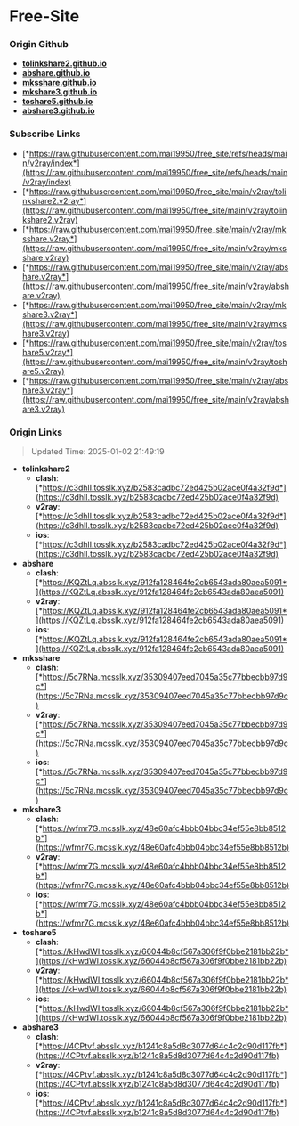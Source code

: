 # Free-Site

### Origin Github

- [**tolinkshare2.github.io**](https://github.com/tolinkshare2/tolinkshare2.github.io)
- [**abshare.github.io**](https://github.com/abshare/abshare.github.io)
- [**mksshare.github.io**](https://github.com/mksshare/mksshare.github.io)
- [**mkshare3.github.io**](https://github.com/mkshare3/mkshare3.github.io)
- [**toshare5.github.io**](https://github.com/toshare5/toshare5.github.io)
- [**abshare3.github.io**](https://github.com/abshare3/abshare3.github.io)

### Subscribe Links

- [*https://raw.githubusercontent.com/mai19950/free_site/refs/heads/main/v2ray/index*](https://raw.githubusercontent.com/mai19950/free_site/refs/heads/main/v2ray/index)
- [*https://raw.githubusercontent.com/mai19950/free_site/main/v2ray/tolinkshare2.v2ray*](https://raw.githubusercontent.com/mai19950/free_site/main/v2ray/tolinkshare2.v2ray)
- [*https://raw.githubusercontent.com/mai19950/free_site/main/v2ray/mksshare.v2ray*](https://raw.githubusercontent.com/mai19950/free_site/main/v2ray/mksshare.v2ray)
- [*https://raw.githubusercontent.com/mai19950/free_site/main/v2ray/abshare.v2ray*](https://raw.githubusercontent.com/mai19950/free_site/main/v2ray/abshare.v2ray)
- [*https://raw.githubusercontent.com/mai19950/free_site/main/v2ray/mkshare3.v2ray*](https://raw.githubusercontent.com/mai19950/free_site/main/v2ray/mkshare3.v2ray)
- [*https://raw.githubusercontent.com/mai19950/free_site/main/v2ray/toshare5.v2ray*](https://raw.githubusercontent.com/mai19950/free_site/main/v2ray/toshare5.v2ray)
- [*https://raw.githubusercontent.com/mai19950/free_site/main/v2ray/abshare3.v2ray*](https://raw.githubusercontent.com/mai19950/free_site/main/v2ray/abshare3.v2ray)

### Origin Links

> Updated Time: 2025-01-02 21:49:19

- **tolinkshare2**
  - **clash**: [*https://c3dhlI.tosslk.xyz/b2583cadbc72ed425b02ace0f4a32f9d*](https://c3dhlI.tosslk.xyz/b2583cadbc72ed425b02ace0f4a32f9d)
  - **v2ray**: [*https://c3dhlI.tosslk.xyz/b2583cadbc72ed425b02ace0f4a32f9d*](https://c3dhlI.tosslk.xyz/b2583cadbc72ed425b02ace0f4a32f9d)
  - **ios**: [*https://c3dhlI.tosslk.xyz/b2583cadbc72ed425b02ace0f4a32f9d*](https://c3dhlI.tosslk.xyz/b2583cadbc72ed425b02ace0f4a32f9d)
- **abshare**
  - **clash**: [*https://KQZtLq.absslk.xyz/912fa128464fe2cb6543ada80aea5091*](https://KQZtLq.absslk.xyz/912fa128464fe2cb6543ada80aea5091)
  - **v2ray**: [*https://KQZtLq.absslk.xyz/912fa128464fe2cb6543ada80aea5091*](https://KQZtLq.absslk.xyz/912fa128464fe2cb6543ada80aea5091)
  - **ios**: [*https://KQZtLq.absslk.xyz/912fa128464fe2cb6543ada80aea5091*](https://KQZtLq.absslk.xyz/912fa128464fe2cb6543ada80aea5091)
- **mksshare**
  - **clash**: [*https://5c7RNa.mcsslk.xyz/35309407eed7045a35c77bbecbb97d9c*](https://5c7RNa.mcsslk.xyz/35309407eed7045a35c77bbecbb97d9c)
  - **v2ray**: [*https://5c7RNa.mcsslk.xyz/35309407eed7045a35c77bbecbb97d9c*](https://5c7RNa.mcsslk.xyz/35309407eed7045a35c77bbecbb97d9c)
  - **ios**: [*https://5c7RNa.mcsslk.xyz/35309407eed7045a35c77bbecbb97d9c*](https://5c7RNa.mcsslk.xyz/35309407eed7045a35c77bbecbb97d9c)
- **mkshare3**
  - **clash**: [*https://wfmr7G.mcsslk.xyz/48e60afc4bbb04bbc34ef55e8bb8512b*](https://wfmr7G.mcsslk.xyz/48e60afc4bbb04bbc34ef55e8bb8512b)
  - **v2ray**: [*https://wfmr7G.mcsslk.xyz/48e60afc4bbb04bbc34ef55e8bb8512b*](https://wfmr7G.mcsslk.xyz/48e60afc4bbb04bbc34ef55e8bb8512b)
  - **ios**: [*https://wfmr7G.mcsslk.xyz/48e60afc4bbb04bbc34ef55e8bb8512b*](https://wfmr7G.mcsslk.xyz/48e60afc4bbb04bbc34ef55e8bb8512b)
- **toshare5**
  - **clash**: [*https://kHwdWI.tosslk.xyz/66044b8cf567a306f9f0bbe2181bb22b*](https://kHwdWI.tosslk.xyz/66044b8cf567a306f9f0bbe2181bb22b)
  - **v2ray**: [*https://kHwdWI.tosslk.xyz/66044b8cf567a306f9f0bbe2181bb22b*](https://kHwdWI.tosslk.xyz/66044b8cf567a306f9f0bbe2181bb22b)
  - **ios**: [*https://kHwdWI.tosslk.xyz/66044b8cf567a306f9f0bbe2181bb22b*](https://kHwdWI.tosslk.xyz/66044b8cf567a306f9f0bbe2181bb22b)
- **abshare3**
  - **clash**: [*https://4CPtvf.absslk.xyz/b1241c8a5d8d3077d64c4c2d90d117fb*](https://4CPtvf.absslk.xyz/b1241c8a5d8d3077d64c4c2d90d117fb)
  - **v2ray**: [*https://4CPtvf.absslk.xyz/b1241c8a5d8d3077d64c4c2d90d117fb*](https://4CPtvf.absslk.xyz/b1241c8a5d8d3077d64c4c2d90d117fb)
  - **ios**: [*https://4CPtvf.absslk.xyz/b1241c8a5d8d3077d64c4c2d90d117fb*](https://4CPtvf.absslk.xyz/b1241c8a5d8d3077d64c4c2d90d117fb)
